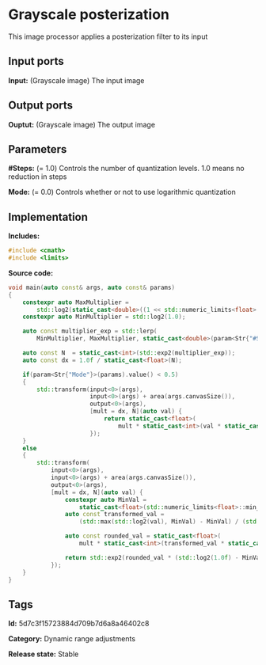 # Grayscale posterization

This image processor applies a posterization filter to its input

## Input ports

__Input:__ (Grayscale image) The input image

## Output ports

__Ouptut:__ (Grayscale image) The output image

## Parameters

__#Steps:__ (= 1.0) Controls the number of quantization levels. 1.0 means no reduction in steps

__Mode:__ (= 0.0) Controls whether or not to use logarithmic quantization

## Implementation

__Includes:__ 

```c++
#include <cmath>
#include <limits>
```

__Source code:__ 

```c++
void main(auto const& args, auto const& params)
{
	constexpr auto MaxMultiplier =
	    std::log2(static_cast<double>((1 << std::numeric_limits<float>::digits) - 1));
	constexpr auto MinMultiplier = std::log2(1.0);

	auto const multiplier_exp = std::lerp(
	    MinMultiplier, MaxMultiplier, static_cast<double>(param<Str{"#Steps"}>(params).value()));

	auto const N  = static_cast<int>(std::exp2(multiplier_exp));
	auto const dx = 1.0f / static_cast<float>(N);

	if(param<Str{"Mode"}>(params).value() < 0.5)
	{
		std::transform(input<0>(args),
		               input<0>(args) + area(args.canvasSize()),
		               output<0>(args),
		               [mult = dx, N](auto val) {
			               return static_cast<float>(
			                   mult * static_cast<int>(val * static_cast<float>(N) + 0.5f));
		               });
	}
	else
	{
		std::transform(
		    input<0>(args),
		    input<0>(args) + area(args.canvasSize()),
		    output<0>(args),
		    [mult = dx, N](auto val) {
			    constexpr auto MinVal =
			        static_cast<float>(std::numeric_limits<float>::min_exponent);
			    auto const transformed_val =
			        (std::max(std::log2(val), MinVal) - MinVal) / (std::log2(1.0f) - MinVal);

			    auto const rounded_val = static_cast<float>(
			        mult * static_cast<int>(transformed_val * static_cast<float>(N) + 0.5f));

			    return std::exp2(rounded_val * (std::log2(1.0f) - MinVal) + MinVal);
		    });
	}
}
```

## Tags

__Id:__ 5d7c3f15723884d709b7d6a8a46402c8

__Category:__ Dynamic range adjustments

__Release state:__ Stable